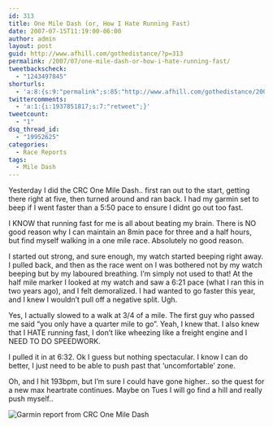 ```yaml
---
id: 313
title: One Mile Dash (or, How I Hate Running Fast)
date: 2007-07-15T11:19:00-06:00
author: admin
layout: post
guid: http://www.afhill.com/gothedistance/?p=313
permalink: /2007/07/one-mile-dash-or-how-i-hate-running-fast/
tweetbackscheck:
  - "1243497845"
shorturls:
  - 'a:8:{s:9:"permalink";s:85:"http://www.afhill.com/gothedistance/2007/07/one-mile-dash-or-how-i-hate-running-fast/";s:7:"tinyurl";s:25:"http://tinyurl.com/b6lh3u";s:4:"isgd";s:17:"http://is.gd/h9ou";s:5:"bitly";s:18:"http://bit.ly/QzSH";s:5:"snipr";s:22:"http://snipr.com/aower";s:5:"snurl";s:22:"http://snurl.com/aower";s:7:"snipurl";s:24:"http://snipurl.com/aower";s:4:"trim";s:17:"http://tr.im/civl";}'
twittercomments:
  - 'a:1:{i:1937851817;s:7:"retweet";}'
tweetcount:
  - "1"
dsq_thread_id:
  - "19952625"
categories:
  - Race Reports
tags:
  - Mile Dash
---
```

Yesterday I did the CRC One Mile Dash.. first ran out to the start, getting there right at five, then turned around and ran back. I had my garmin set to beep if I went faster than a 5:50 pace to ensure I didnt go out too fast.

I KNOW that running fast for me is all about beating my brain. There is NO good reason why I can maintain an 8min pace for three and a half hours, but find myself walking in a one mile race. Absolutely no good reason.

I started out strong, and sure enough, my watch started beeping right away. I pulled back, and then as the race went on I was bothered not by my watch beeping but by my laboured breathing. I&#8217;m simply not used to that! At the half mile marker I looked at my watch and saw a 6:21 pace (what I ran this in two years ago), and I felt demoralized. I had wanted to go faster this year, and I knew I wouldn&#8217;t pull off a negative split. Ugh. 

Yes, I actually slowed to a walk at 3/4 of a mile. The first guy who passed me said &#8220;you only have a quarter mile to go&#8221;. Yeah, I knew that. I also knew that I HATE running fast, I don&#8217;t like wheezing like a freight engine and I NEED TO DO SPEEDWORK. 

I pulled it in at 6:32. Ok I guess but nothing spectacular. I know I can do better, I just need to be able to push past that &#8216;uncomfortable&#8217; zone.

Oh, and I hit 193bpm, but I&#8217;m sure I could have gone higher.. so the quest for a new max heartrate continues. Maybe on Tues I will go find a hill and really push myself..

![Garmin report from CRC One Mile Dash](http://farm2.static.flickr.com/1060/819398222_d2c686119c.jpg)